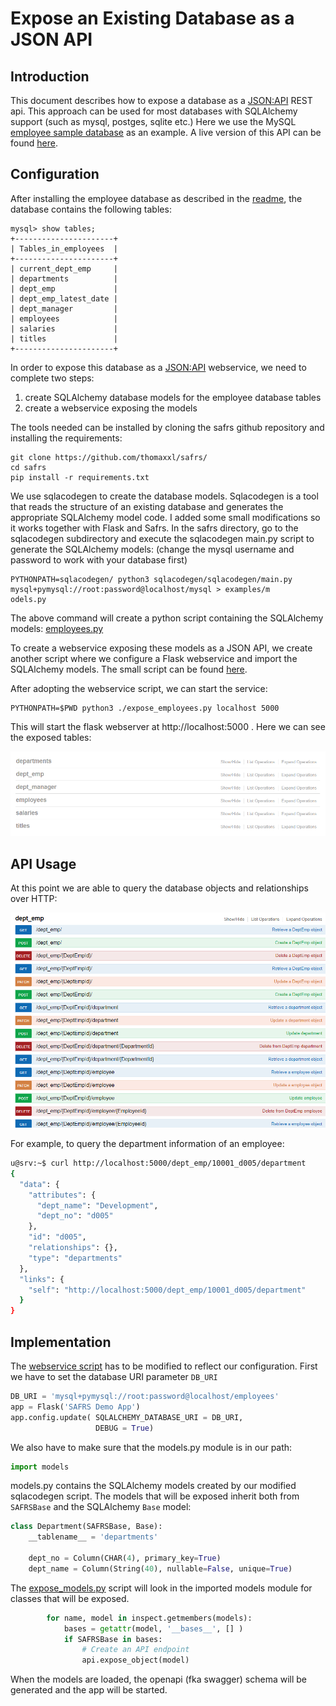 # Expose an Existing Database as a JSON API

## Introduction
This document describes how to expose a database as a [JSON:API](http://jsonapi.org/) REST api. 
This approach can be used for most databases with SQLAlchemy support (such as mysql, postges, sqlite etc.)
Here we use the MySQL [employee sample database](https://github.com/datacharmer/test_db) as an example.
A live version of this API can be found [here](http://www.blackbirdbits.com/).

## Configuration

After installing the employee database as described in the [readme](https://github.com/datacharmer/test_db), the database contains the following tables:
```
mysql> show tables;
+----------------------+
| Tables_in_employees  |
+----------------------+
| current_dept_emp     |
| departments          |
| dept_emp             |
| dept_emp_latest_date |
| dept_manager         |
| employees            |
| salaries             |
| titles               |
+----------------------+
```

In order to expose this database as a [JSON:API](http://jsonapi.org/) webservice, we need to complete two steps: 
1. create SQLAlchemy database models for the employee database tables
2. create a webservice exposing the models

The tools needed can be installed by cloning the safrs github repository and installing the requirements:

```
git clone https://github.com/thomaxxl/safrs/
cd safrs
pip install -r requirements.txt
```

We use sqlacodegen to create the database models. Sqlacodegen is a tool that reads the structure of an existing database and generates the appropriate SQLAlchemy model code.
I added some small modifications so it works together with Flask and Safrs. In the safrs directory, go to the sqlacodegen subdirectory and execute the sqlacodegen main.py script to generate the SQLAlchemy models:
(change the mysql username and password to work with your database first)
```
PYTHONPATH=sqlacodegen/ python3 sqlacodegen/sqlacodegen/main.py mysql+pymysql://root:password@localhost/mysql > examples/m
odels.py
```

The above command will create a python script containing the SQLAlchemy models: [employees.py](https://github.com/thomaxxl/safrs/blob/master/examples/employees.py)

To create a webservice exposing these models as a JSON API, we create another script where we configure a Flask webservice and import the SQLAlchemy models.
The small script can be found [here](https://github.com/thomaxxl/safrs/blob/master/examples/expose_models.py).

After adopting the webservice script, we can start the service:

```
PYTHONPATH=$PWD python3 ./expose_employees.py localhost 5000
```

This will start the flask webserver at http://localhost:5000 . Here we can see the exposed tables:

![1](images/employees1.PNG)

## API Usage

At this point we are able to query the database objects and relationships over HTTP:

![2](images/employees2.PNG)

For example, to query the department information of an employee:

```bash
u@srv:~$ curl http://localhost:5000/dept_emp/10001_d005/department
{
  "data": {
    "attributes": {
      "dept_name": "Development",
      "dept_no": "d005"
    },
    "id": "d005",
    "relationships": {},
    "type": "departments"
  },
  "links": {
    "self": "http://localhost:5000/dept_emp/10001_d005/department"
  }
}
```

## Implementation

The [webservice script](https://github.com/thomaxxl/safrs/blob/master/examples/expose_models.py) has to be modified to reflect our configuration. First we have to set the database URI parameter `DB_URI`

```python
DB_URI = 'mysql+pymysql://root:password@localhost/employees'
app = Flask('SAFRS Demo App')
app.config.update( SQLALCHEMY_DATABASE_URI = DB_URI,
                   DEBUG = True)

```

We also have to make sure that the models.py module is in our path:

```python
import models 
```

models.py contains the SQLAlchemy models created by our modified sqlacodegen script. The models that will be exposed inherit both
from `SAFRSBase` and the SQLAlchemy `Base` model:

```python
class Department(SAFRSBase, Base):
    __tablename__ = 'departments'

    dept_no = Column(CHAR(4), primary_key=True)
    dept_name = Column(String(40), nullable=False, unique=True)
```

The [expose_models.py](https://github.com/thomaxxl/safrs/blob/master/examples/expose_models.py) script will look in the imported models module for classes that will be exposed.
```python
        for name, model in inspect.getmembers(models):
            bases = getattr(model, '__bases__', [] )
            if SAFRSBase in bases:
                # Create an API endpoint
                api.expose_object(model)
```                

When the models are loaded, the openapi (fka swagger) schema will be generated and the app will be started.

